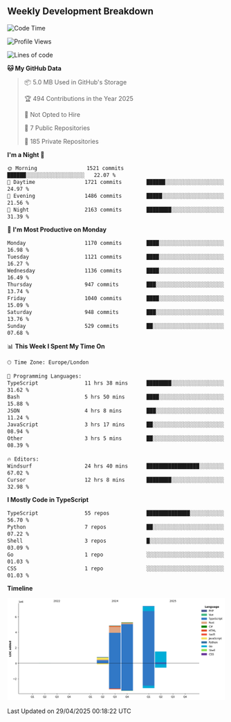 


## Weekly Development Breakdown
<!--START_SECTION:waka-->
![Code Time](http://img.shields.io/badge/Code%20Time-2%2C288%20hrs%201%20min-blue)

![Profile Views](http://img.shields.io/badge/Profile%20Views-0-blue)

![Lines of code](https://img.shields.io/badge/From%20Hello%20World%20I%27ve%20Written-19.9%20million%20lines%20of%20code-blue)

**🐱 My GitHub Data** 

> 📦 5.0 MB Used in GitHub's Storage 
 > 
> 🏆 494 Contributions in the Year 2025
 > 
> 🚫 Not Opted to Hire
 > 
> 📜 7 Public Repositories 
 > 
> 🔑 185 Private Repositories 
 > 
**I'm a Night 🦉** 

```text
🌞 Morning                1521 commits        ██████░░░░░░░░░░░░░░░░░░░   22.07 % 
🌆 Daytime                1721 commits        ██████░░░░░░░░░░░░░░░░░░░   24.97 % 
🌃 Evening                1486 commits        █████░░░░░░░░░░░░░░░░░░░░   21.56 % 
🌙 Night                  2163 commits        ████████░░░░░░░░░░░░░░░░░   31.39 % 
```
📅 **I'm Most Productive on Monday** 

```text
Monday                   1170 commits        ████░░░░░░░░░░░░░░░░░░░░░   16.98 % 
Tuesday                  1121 commits        ████░░░░░░░░░░░░░░░░░░░░░   16.27 % 
Wednesday                1136 commits        ████░░░░░░░░░░░░░░░░░░░░░   16.49 % 
Thursday                 947 commits         ███░░░░░░░░░░░░░░░░░░░░░░   13.74 % 
Friday                   1040 commits        ████░░░░░░░░░░░░░░░░░░░░░   15.09 % 
Saturday                 948 commits         ███░░░░░░░░░░░░░░░░░░░░░░   13.76 % 
Sunday                   529 commits         ██░░░░░░░░░░░░░░░░░░░░░░░   07.68 % 
```


📊 **This Week I Spent My Time On** 

```text
🕑︎ Time Zone: Europe/London

💬 Programming Languages: 
TypeScript               11 hrs 38 mins      ████████░░░░░░░░░░░░░░░░░   31.62 % 
Bash                     5 hrs 50 mins       ████░░░░░░░░░░░░░░░░░░░░░   15.88 % 
JSON                     4 hrs 8 mins        ███░░░░░░░░░░░░░░░░░░░░░░   11.24 % 
JavaScript               3 hrs 17 mins       ██░░░░░░░░░░░░░░░░░░░░░░░   08.94 % 
Other                    3 hrs 5 mins        ██░░░░░░░░░░░░░░░░░░░░░░░   08.39 % 

🔥 Editors: 
Windsurf                 24 hrs 40 mins      █████████████████░░░░░░░░   67.02 % 
Cursor                   12 hrs 8 mins       ████████░░░░░░░░░░░░░░░░░   32.98 % 
```

**I Mostly Code in TypeScript** 

```text
TypeScript               55 repos            ██████████████░░░░░░░░░░░   56.70 % 
Python                   7 repos             ██░░░░░░░░░░░░░░░░░░░░░░░   07.22 % 
Shell                    3 repos             █░░░░░░░░░░░░░░░░░░░░░░░░   03.09 % 
Go                       1 repo              ░░░░░░░░░░░░░░░░░░░░░░░░░   01.03 % 
CSS                      1 repo              ░░░░░░░░░░░░░░░░░░░░░░░░░   01.03 % 
```



**Timeline**

![Lines of Code chart](https://raw.githubusercontent.com/mars-arch/mars-arch/main/assets/bar_graph.png)


 Last Updated on 29/04/2025 00:18:22 UTC
<!--END_SECTION:waka-->
